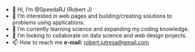 - 👋 Hi, I’m @SpeedaRJ (Robert J)
- 👀 I’m interested in web pages and building/creating solutions to problems using applications.
- 🌱 I’m currently learning science and expanding my coding knowledge.
- 💞️ I’m looking to collaborate on data science and web design projects.
- 📫 How to reach me **e-mail:** robert.jutresa@gmail.com

<!---
SpeedaRJ/SpeedaRJ is a ✨ special ✨ repository because its `README.md` (this file) appears on your GitHub profile.
You can click the Preview link to take a look at your changes.
--->
